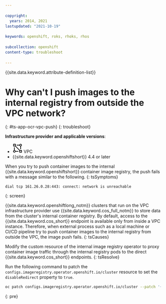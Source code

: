 ```yaml
---

copyright:
  years: 2014, 2021
lastupdated: "2021-10-19"

keywords: openshift, roks, rhoks, rhos

subcollection: openshift
content-type: troubleshoot

---
```


{{site.data.keyword.attribute-definition-list}}

# Why can't I push images to the internal registry from outside the VPC network?
{: #ts-app-ocr-vpc-push}
{: troubleshoot}

**Infrastructure provider and applicable versions**:
* ![VPC infrastructure provider icon.](images/icon-vpc-2.svg) VPC
* {{site.data.keyword.openshiftshort}} 4.4 or later


When you try to push container images to the internal {{site.data.keyword.openshiftshort}} container image registry, the push fails with a message similar to the following.
{: tsSymptoms} 

```
dial tcp 161.26.0.28:443: connect: network is unreachable
```
{: screen}


{{site.data.keyword.openshiftlong_notm}} clusters that run on the VPC infrastructure provider use {{site.data.keyword.cos_full_notm}} to store data from the cluster's internal container registry. By default, access to the {{site.data.keyword.cos_short}} endpoint is available only from inside a VPC instance. Therefore, when external process such as a local machine or CI/CD pipeline try to push container images to the internal registry from outside the VPC, the image push fails.
{: tsCauses}


Modify the custom resource of the internal image registry operator to proxy container image traffic through the internal registry pods to the direct {{site.data.keyword.cos_short}} endpoints.
{: tsResolve} 

Run the following command to patch the `configs.imageregistry.operator.openshift.io/cluster` resource to set the `disableRedirect` property to `true`. 

```sh
oc patch configs.imageregistry.operator.openshift.io/cluster --patch '{"spec":{"disableRedirect":true}}' --type=merge
```
{: pre}







